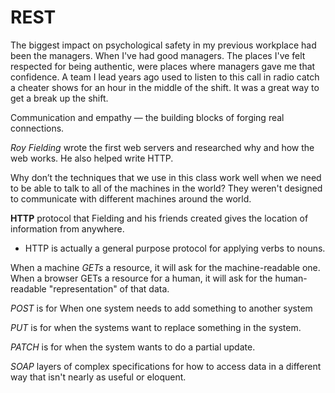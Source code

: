 # REST

The biggest impact on psychological safety in my previous workplace had been the managers. When I've had good managers. The places I've felt respected for being authentic, were places where managers gave me that confidence. A team I lead years ago used to listen to this call in radio catch a cheater shows for an hour in the middle of the shift. It was a great way to get a break up the shift. 

Communication and empathy — the building blocks of forging real connections.

*Roy Fielding* wrote the first web servers and researched why and how the web works. He also helped write HTTP.

Why don’t the techniques that we use in this class work well when we need to be able to talk to all of the machines in the world? They weren't designed to communicate with different machines around the world.


**HTTP** protocol that Fielding and his friends created gives the location of information from anywhere.

- HTTP is actually a general purpose protocol for applying verbs to nouns.

When a machine *GETs* a resource, it will ask for the machine-readable one. When a browser GETs a resource for a human, it will ask for the human-readable "representation" of that data.

*POST* is for When one system needs to add something to another system

*PUT* is for when the systems want to replace something in the system. 

*PATCH* is for when the system wants to do a partial update.

*SOAP* layers of complex specifications for how to access data in a different way that isn't nearly as useful or eloquent.